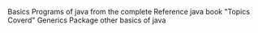 Basics Programs of java from the complete Reference java book
"Topics Coverd"
Generics
Package
other basics of java
